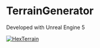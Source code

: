 # TerrainGenerator

Developed with Unreal Engine 5


[![HexTerrain](https://markdown-videos-api.jorgenkh.no/url?url=https%3A%2F%2Fyoutu.be%2FrMp6PlG0Np4)](https://youtu.be/rMp6PlG0Np4)

